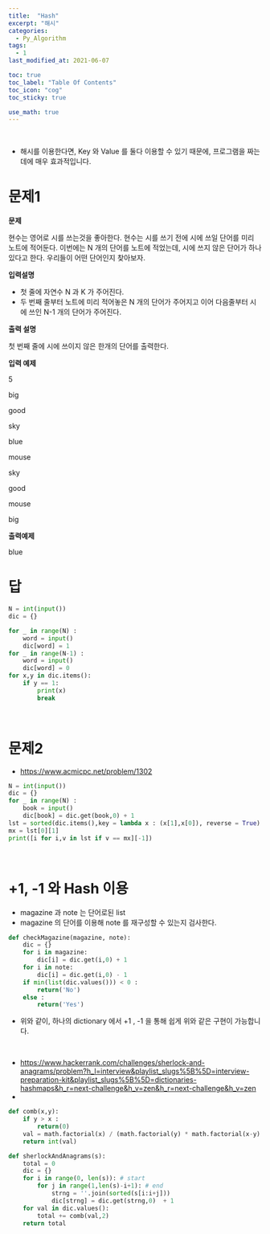 ```yaml
---
title:  "Hash"
excerpt: "해시"
categories:
  - Py_Algorithm
tags:
  - 1
last_modified_at: 2021-06-07

toc: true
toc_label: "Table Of Contents"
toc_icon: "cog"
toc_sticky: true

use_math: true
---
```


<br>

- 해시를 이용한다면, Key 와 Value 를 둘다 이용할 수 있기 때문에, 프로그램을 짜는데에 매우 효과적입니다.

# 문제1

**문제**  

현수는 영어로 시를 쓰는것을 좋아한다. 현수는 시를 쓰기 전에 시에 쓰일 단어를 미리 노트에 적어둔다. 이번에는 N 개의 단어를 노트에 적었는데, 시에 쓰지 않은 단어가 하나 있다고 한다. 우리들이 어떤 단어인지 찾아보자.

**입력설명**

- 첫 줄에 자연수 N 과 K 가 주어진다.
- 두 번째 줄부터 노트에 미리 적어놓은 N 개의 단어가 주어지고 이어 다음줄부터 시에 쓰인 N-1 개의 단어가 주어진다.

**출력 설명**

첫 번째 줄에 시에 쓰이지 않은 한개의 단어를 출력한다.

**입력 예제**

5

big

good

sky

blue

mouse

sky

good

mouse

big

**출력예제**

blue



# 답

```python
N = int(input())
dic = {}

for _ in range(N) :
    word = input()
    dic[word] = 1
for _ in range(N-1) :
    word = input()
    dic[word] = 0
for x,y in dic.items():
    if y == 1:
        print(x)
        break
```

<br>

# 문제2

- <https://www.acmicpc.net/problem/1302>

```python
N = int(input())
dic = {}
for _ in range(N) :
    book = input()
    dic[book] = dic.get(book,0) + 1
lst = sorted(dic.items(),key = lambda x : (x[1],x[0]), reverse = True)
mx = lst[0][1]
print([i for i,v in lst if v == mx][-1])
```

<br>

# +1, -1 와 Hash 이용

- magazine 과 note 는 단어로된 list
- magazine 의 단어를 이용해 note 를 재구성할 수 있는지 검사한다.

```python
def checkMagazine(magazine, note):
    dic = {}
    for i in magazine:
        dic[i] = dic.get(i,0) + 1
    for i in note:
        dic[i] = dic.get(i,0) - 1
    if min(list(dic.values())) < 0 :
        return('No')
    else : 
        return('Yes')
```

- 위와 같이, 하나의 dictionary 에서 +1 , -1 을 통해 쉽게 위와 같은 구현이 가능합니다. 

<br>

- https://www.hackerrank.com/challenges/sherlock-and-anagrams/problem?h_l=interview&playlist_slugs%5B%5D=interview-preparation-kit&playlist_slugs%5B%5D=dictionaries-hashmaps&h_r=next-challenge&h_v=zen&h_r=next-challenge&h_v=zen
- 

```python
def comb(x,y):
    if y > x :
        return(0)
    val = math.factorial(x) / (math.factorial(y) * math.factorial(x-y) )
    return int(val)

def sherlockAndAnagrams(s):
    total = 0
    dic = {}
    for i in range(0, len(s)): # start
        for j in range(1,len(s)-i+1): # end
            strng = ''.join(sorted(s[i:i+j]))
            dic[strng] = dic.get(strng,0)  + 1
    for val in dic.values():
        total += comb(val,2)
    return total
```

